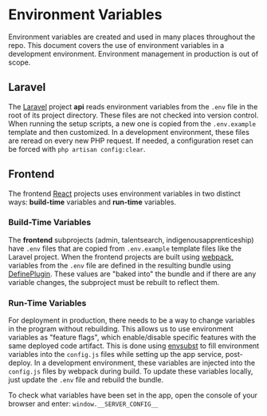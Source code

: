 # Environment Variables

Environment variables are created and used in many places throughout the repo.  This document covers the use of environment variables in a development environment.  Environment management in production is out of scope.

## Laravel

The [Laravel](https://laravel.com/) project **api** reads environment variables from the `.env` file in the root of its project directory. These files are not checked into version control. When running the setup scripts, a new one is copied from the `.env.example` template and then customized. In a development environment, these files are reread on every new PHP request. If needed, a configuration reset can be forced with `php artisan config:clear`.

## Frontend

The frontend [React](https://reactjs.org/) projects uses environment variables in two distinct ways: **build-time** variables and **run-time** variables.

### Build-Time Variables

The **frontend** subprojects (admin, talentsearch, indigenousapprenticeship) have `.env` files that are copied from `.env.example` template files like the Laravel project. When the frontend projects are built using [webpack](https://webpack.js.org/), variables from the `.env` file are defined in the resulting bundle using [DefinePlugin](https://webpack.js.org/plugins/define-plugin/). These values are "baked into" the bundle and if there are any variable changes, the subproject must be rebuilt to reflect them.

### Run-Time Variables

For deployment in production, there needs to be a way to change variables in the program without rebuilding. This allows us to use environment variables as "feature flags", which enable/disable specific features with the same deployed code artifact. This is done using [envsubst](https://www.gnu.org/software/gettext/manual/html_node/envsubst-Invocation.html) to fill environment variables into the `config.js` files while setting up the app service, post-deploy. In a development environment, these variables are injected into the `config.js` files by webpack during build. To update these variables locally, just update the `.env` file and rebuild the bundle.

To check what variables have been set in the app, open the console of your browser and enter:
`window.__SERVER_CONFIG__`

